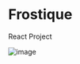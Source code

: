 # Frostique

React Project

![image](https://github.com/user-attachments/assets/d3b24eb8-f1b1-4522-abac-15127ea5aa70)
